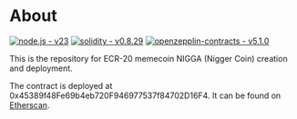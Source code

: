 

# About

[![node.js - v23](https://img.shields.io/static/v1?label=node.js&message=v23&color=green&logo=node.js&logoColor=white)](https://)
[![solidity - v0.8.29](https://img.shields.io/static/v1?label=solidity&message=v0.8.29&color=purple&logo=solidity&logoColor=white)](https://)
[![openzepplin-contracts - v5.1.0](https://img.shields.io/static/v1?label=openzepplin-contracts&message=v5.1.0&color=blue)](https://)

This is the repository for ECR-20 memecoin NIGGA (Nigger Coin) creation and deployment.

The contract is deployed at 0x45389f48Fe69b4eb720F946977537f84702D16F4. It can be found on [Etherscan](https://etherscan.io/token/0x45389f48Fe69b4eb720F946977537f84702D16F4).

